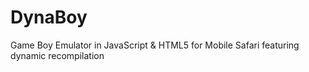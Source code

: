 DynaBoy
=======

Game Boy Emulator in JavaScript &amp; HTML5 for Mobile Safari featuring dynamic recompilation